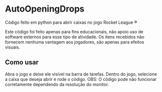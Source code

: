 # AutoOpeningDrops

Código feito em python para abrir caixas no jogo Rocket League ®

Este código foi feito apenas para fins educacionais, não apoio uso de software externos para esse tipo de atividade. Os itens recebidos não fornecem nenhuma vantagem aos jogadores, são apenas para efeitos visuais.

## Como usar

Abra o jogo e deixe ele visível na barra de tarefas. Dentro do jogo, selecione a caixa que deseja abrir e rode o código.
OBS: O código pode não funcionar corretamente dependendo da resolução do monitor.
